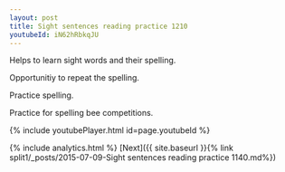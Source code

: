 ```yaml
---
layout: post
title: Sight sentences reading practice 1210
youtubeId: iN62hRbkqJU
---
```

 
 
Helps to learn sight words and their spelling.

Opportunitiy to repeat the spelling. 

Practice spelling. 
 
Practice for spelling bee competitions. 
 
{% include youtubePlayer.html id=page.youtubeId %}
 
 
{% include analytics.html %} 
[Next]({{ site.baseurl }}{% link  split1/_posts/2015-07-09-Sight sentences reading practice 1140.md%})
 
